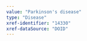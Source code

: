 ```yaml
---
value: "Parkinson's disease"
type: "Disease"
xref-identifier: "14330"
xref-dataSource: "DOID"
---
```

